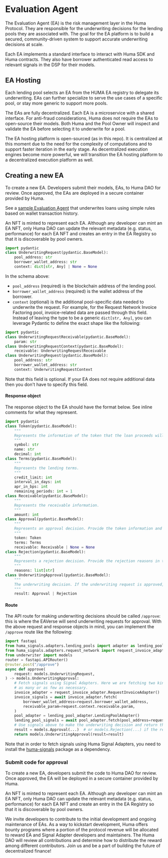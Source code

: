 # Evaluation Agent

The Evaluation Agent (EA) is the risk management layer in the Huma Protocol. They are responsible for the underwriting decisions for the lending pools they are associated with. The goal for the EA platform is to build a secured, community-driven system to support accurate underwriting decisions at scale.

Each EA implements a standard interface to interact with Huma SDK and Huma contracts. They also have borrower authenticated read access to relevant signals in the DSP for their models.

## EA Hosting

Each lending pool selects an EA from the HUMA EA registry to delegate its underwriting. EAs can further specialize to serve the use cases of a specific pool, or stay more generic to support more pools.

The EAs are fully decentralized. Each EA is a microservice with a shared interface. For anti-fraud considerations, Huma does not require the EAs to open-source their models. Both Huma and the Pool Owner will inspect and validate the EA before selecting it to underwrite for a pool.

The EA hosting platform is open-sourced (as in this repo). It is centralized at this moment due to the need for the complexity of computations and to support faster iteration in the early stage. As decentralized execution engines become more powerful, we will transition the EA hosting platform to a decentralized execution platform as well.

## Creating a new EA

To create a new EA. Developers submit their models, EAs, to Huma DAO for review. Once approved, the EAs are deployed in a secure container provided by Huma.

See a [sample Evaluation Agent](https://github.com/00labs/huma-example-underwriter) that underwrites loans using simple rules based on wallet transaction history.

An NFT is minted to represent each EA. Although any developer can mint an EA NFT, only Huma DAO can update the relevant metadata (e.g. status, performance) for each EA NFT and creates an entry in the EA Registry so that it is discoverable by pool owners.

```python
import pydantic
class UnderwritingRequest(pydantic.BaseModel):
    pool_address: str
    borrower_wallet_address: str
    context: dict[str, Any] | None = None
```

In the schema above:
- `pool_address` (required) is the blockchain address of the lending pool.
- `borrower_wallet_address` (required) is the wallet address of the borrower.
- `context` (optional) is the additional pool-specific data needed to underwrite the request. For example, for the Request Network Invoice Factoring pool, invoice-related data are passed through this field. Instead of leaving the type to be a generic `dict[str, Any]`, you can leverage Pydantic to define the exact shape like the following:

```python
import pydantic
class UnderwritingRequestReceivable(pydantic.BaseModel):
    param: str
class UnderwritingRequestContext(pydantic.BaseModel):
    receivable: UnderwritingRequestReceivable
class UnderwritingRequest(pydantic.BaseModel):
    pool_address: str
    borrower_wallet_address: str
    context: UnderwritingRequestContext
```

Note that this field is optional. If your EA does not require additional data then you don't have to specify this field.

#### Response object

The response object to the EA should have the format below. See inline comments for what they represent.

```python
import pydantic
class Token(pydantic.BaseModel):
    """
    Represents the information of the token that the loan proceeds will be distributed in.
    """
    symbol: str
    name: str
    decimal: int
class Terms(pydantic.BaseModel):
    """
    Represents the lending terms.
    """
    credit_limit: int
    interval_in_days: int
    apr_in_bps: int
    remaining_periods: int = 1
class Receivable(pydantic.BaseModel):
    """
    Represents the receivable information.
    """
    amount: int
class Approval(pydantic.BaseModel):
    """
    Represents an approval decision. Provide the token information and the lending terms at the minimum. If applicable, also specify the receivable information.
    """
    token: Token
    terms: Terms
    receivable: Receivable | None = None
class Rejection(pydantic.BaseModel):
    """
    Represents a rejection decision. Provide the rejection reasons in the `reasons` field.
    """
    reasons: list[str]
class UnderwritingApproval(pydantic.BaseModel):
    """
    The underwriting decision. If the underwriting request is approved, return an `Approval` as the result. Otherwise, return a `Rejection`.
    """
    result: Approval | Rejection
```

#### Route
The API route for making underwriting decisions should be called `/approve`: this is where the EAVerse will send underwriting requests for approval. With the above request and response objects in mind, you can implement the `/approve` route like the following:

```python
import fastapi
from huma_signals.adapters.lending_pools import adapter as lending_pool_adapter
from huma_signals.adapters.request_network import request_invoice_adapter
from underwriter import models
router = fastapi.APIRouter()
@router.post("/approve")
async def approve(
    request: models.UnderwritingRequest,
) -> models.UnderwritingApproval:
    # Fetch signals using Signal Adapters. Here we are fetching two kinds of signals here, but you can fetch
    # as many or as few as necessary.
    invoice_adapter = request_invoice_adapter.RequestInvoiceAdapter()
    invoice_signals = await invoice_adapter.fetch(
        borrower_wallet_address=request.borrower_wallet_address,
        receivable_param=request.context.receivable.param,
    )
    pool_adapter = lending_pool_adapter.LendingPoolAdapter()
    lending_pool_signals = await pool_adapter.fetch(pool_address=request.pool_address)
    # Use signals above to make the underwriting decision and return the result.
    result = models.Approval(...)  # or models.Rejection(...) if the request should be rejected.
    return models.UnderwritingApproval(result=result)
```

Note that in order to fetch signals using Huma Signal Adapters, you need to install the [huma-signals](https://pypi.org/project/huma-signals/) package as a dependency.

### Submit code for approval

To create a new EA, developers submit the code to Huma DAO for review. Once approved, the EA will be deployed in a secure container provided by Huma.

An NFT is minted to represent each EA. Although any developer can mint an EA NFT, only Huma DAO can update the relevant metadata (e.g. status, performance) for each EA NFT and create an entry in the EA Registry so that it is discoverable by pool owners.

We invite developers to contribute to the initial development and ongoing maintenance of EAs. As a way to kickstart development, Huma offers bounty programs where a portion of the protocol revenue will be allocated to reward EA and Signal Adapter developers and maintainers. The Huma DAO will review all contributions and determine how to distribute the reward among different contributors. Join us and be a part of building the future of decentralized finance!
